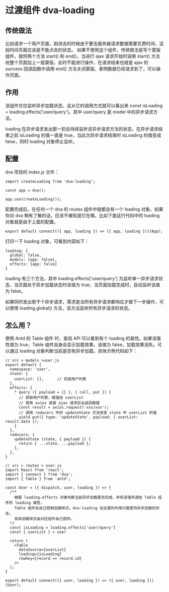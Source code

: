 # 过渡组件 dva-loading

## 传统做法

比如请求一个用户页面，刚进去的时候由于要去服务器请求数据需要花费时间，这段时间页面应该是不能点击的状态。
如果不使用这个组件，传统做法是写个蒙版组件，提供两个方法 start() 和 end()，当进行 ajax 请求开始时调用 start() 方法给整个页面加上一层蒙版，此时不能进行操作，在请求结束也就是 ajax 的 success 回调函数中调用 end() 方法关闭蒙版，表明数据已经请求到了，可以操作页面。

## 作用
该组件仅仅监听异步加载状态，这从它的调用方式就可以看出来 const isLoading = loading.effects['user/query']，其中 user/query 是 model 中的异步请求方法。

loading 在异步请求发出那一刻会持续监听该异步请求方法的状态，在异步请求结束之前 isLoading 的值一直是 true，当此次异步请求结束时 isLoading 的值变成 false，同时 loading 对象停止监听。

## 配置
dva 项目的 index.js 文件：

```
import createLoading from 'dva-loading';

const app = dva();

app.use(createLoading());

```

配置完成后，在任何一个 dva 的 routes 组件中就都会有一个 loading 对象，如果你对 dva 稍有了解的话，应该不难知道它在哪。比如下面这行代码中的 loading 对象就是由于上面的配置。

```
export default connect(({ app, loading }) => ({ app, loading }))(App);
```

打印一下 loading 对象，可看到内容如下：

```
loading: {
  global: false,
  models: {app: false},
  effects: {app: false}
}
```

loading 有三个方法，其中 loading.effects['user/query'] 为监听单一异步请求状态，当页面处于异步加载状态时该值为 true，当页面加载完成时，自动监听该值为 false。

如果同时发出若干个异步请求，需求是当所有异步请求都响应才做下一步操作，可以使用 loading.global() 方法，该方法监听所有异步请求的状态。

## 怎么用？
使用 Antd 的 Table 组件 时，查阅 API 可以看到有个 loading 的属性。如果该属性值为 true，Table 组件自身会显示加载效果，该值为 false，加载效果消失。可以通过 loading 对象判断当前是否有异步加载。具体示例代码如下：

```
// src > models >user.js
export default {
  namespace: 'user',
  state: {
    userList: [],      // 存放用户列表
  },
  effects: {
    * query ({ payload = {} }, { call, put }) {
      // 获取用户列表，赋值给 userList
      // 使用 axios 或者 ajax 请求后台返回数据
      const result = axios.request('xxx/xxx');
      // 调用 reducers 中的 updateState 方法改变 state 中 userList 的值
      yield put({ type: 'updateState', payload: { userList: result.data });
    }
  },
  reducers: {
    updateState (state, { payload }) {
      return { ...state, ...payload };
    },
  },
}

// src > routes > user.js
import React from 'react';
import { connect } from 'dva';
import { Table } from 'antd';

const User = ({ dispatch, user, loading }) => {
  /** 
    根据 loading.effects 对象判断当前异步加载是否完成，并将该值传递给 Table 组件的 loading 属性，
    Table 组件会自己控制加载样式。dva-loading 在这里的作用只是提供异步加载的状态，
    具体加载样式由对应组件自己提供。
  */
  const isLoading = loading.effects['user/query']
  const { userList } = user

  return (
    <Table
      dataSource={userList}
      loading={isLoading}
      rowKey={record => record.id}
    />
  );
}

export default connect(({ user, loading }) => ({ user, loading }))(User);
```
 
